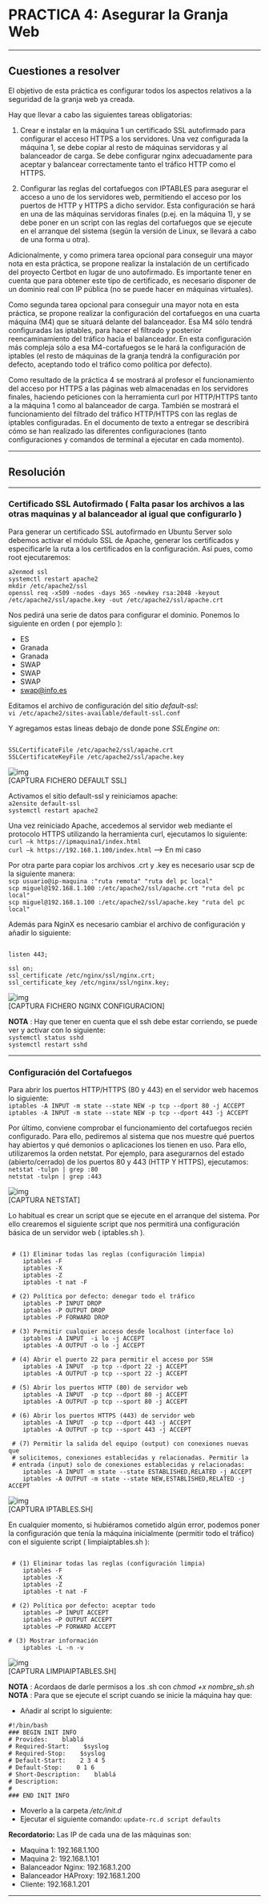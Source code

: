 # **PRACTICA 4:**  Asegurar la Granja Web 

---

## Cuestiones a resolver

El objetivo de esta práctica es configurar todos los aspectos relativos a la seguridad de la granja web ya creada.  
 
Hay que llevar a cabo las siguientes tareas obligatorias: 
 
1. Crear e instalar en la máquina 1 un certificado SSL autofirmado para configurar el acceso HTTPS a los servidores. Una vez configurada la máquina 1, se debe copiar al resto de máquinas servidoras y al balanceador de carga. Se debe configurar nginx adecuadamente para aceptar y balancear correctamente tanto el tráfico HTTP como el HTTPS.  
 
2. Configurar las reglas del cortafuegos con IPTABLES para asegurar el acceso a uno de los servidores web, permitiendo el acceso por los puertos de HTTP y HTTPS a dicho servidor. Esta configuración se hará en una de las máquinas servidoras finales (p.ej. en la máquina 1), y se debe poner en un script con las reglas del cortafuegos que se ejecute en el arranque del sistema (según la versión de Linux, se llevará a cabo de una forma u otra). 
 
Adicionalmente, y como primera tarea opcional para conseguir una mayor nota en esta práctica, se propone realizar la instalación de un certificado del proyecto Certbot en lugar de uno autofirmado. Es importante tener en cuenta que para obtener este tipo de certificado, es necesario disponer de un dominio real con IP pública (no se puede hacer en máquinas virtuales). 
 
Como segunda tarea opcional para conseguir una mayor nota en esta práctica, se propone realizar la configuración del cortafuegos en una cuarta máquina (M4) que se situará delante del balanceador. Esa M4 sólo tendrá configuradas las iptables, para hacer el filtrado y posterior reencaminamiento del tráfico hacia el balanceador. En esta configuración más compleja sólo a esa M4-cortafuegos se le hará la configuración de iptables (el resto de máquinas de la granja tendrá la configuración por defecto, aceptando todo el tráfico como política por defecto). 
 
Como resultado de la práctica 4 se mostrará al profesor el funcionamiento del acceso por HTTPS a las páginas web almacenadas en los servidores finales, haciendo peticiones con la herramienta curl por HTTP/HTTPS tanto a la máquina 1 como al balanceador de carga. También se mostrará el funcionamiento del filtrado del tráfico HTTP/HTTPS con las reglas de iptables configuradas. En el documento de texto a entregar se describirá cómo se han realizado las diferentes configuraciones (tanto configuraciones y comandos de terminal a ejecutar en cada momento). 

---

## Resolución

---

### Certificado SSL Autofirmado ( Falta pasar los archivos a las otras maquinas y al balanceador al igual que configurarlo )

Para generar un certificado SSL autofirmado en Ubuntu Server solo debemos activar el módulo SSL de Apache, generar los certificados y especificarle la ruta a los certificados en la configuración. Así pues, como root ejecutaremos:  
 
`a2enmod ssl `  
`systemctl restart apache2`    
`mkdir /etc/apache2/ssl `  
`openssl req -x509 -nodes -days 365 -newkey rsa:2048 -keyout     /etc/apache2/ssl/apache.key -out /etc/apache2/ssl/apache.crt` 

Nos pedirá una serie de datos para configurar el dominio.  Ponemos lo siguiente en orden ( por ejemplo ):  

*  ES
*  Granada  
*  Granada  
*  SWAP  
*  SWAP  
*  SWAP  
*  swap@info.es


Editamos el archivo de configuración del sitio *default-ssl*:   
`vi /etc/apache2/sites-available/default-ssl.conf`  

 Y agregamos estas lineas debajo de donde pone *SSLEngine on*:  

~~~

SSLCertificateFile /etc/apache2/ssl/apache.crt  
SSLCertificateKeyFile /etc/apache2/ssl/apache.key 

~~~

![img]()  
[CAPTURA FICHERO DEFAULT SSL]

Activamos el sitio default-ssl y reiniciamos apache:  
`a2ensite default-ssl`  
`systemctl restart apache2`    


Una vez reiniciado Apache, accedemos al servidor web mediante el protocolo HTTPS utilizando la herramienta curl, ejecutamos lo siguiente:  
`curl –k https://ipmaquina1/index.html`  
`curl –k https://192.168.1.100/index.html` --> En mi caso  
 
Por otra parte para copiar los archivos .crt y .key es necesario usar scp de la siguiente manera:  
`scp usuario@ip-maquina :"ruta remota" "ruta del pc local"`  
`scp miguel@192.168.1.100 :/etc/apache2/ssl/apache.crt "ruta del pc local"`  
`scp miguel@192.168.1.100 :/etc/apache2/ssl/apache.key "ruta del pc local"`  

Además para NginX es necesario cambiar el archivo de configuración y añadir lo siguiente:  
~~~

listen 443;

ssl on;
ssl_certificate /etc/nginx/ssl/nginx.crt;
ssl_certificate_key /etc/nginx/ssl/nginx.key;

~~~

![img]()  
[CAPTURA FICHERO NGINX CONFIGURACION]

**NOTA** : Hay que tener en cuenta que el ssh debe estar corriendo, se puede ver y activar con lo siguiente:  
`systemctl status sshd`    
`systemctl restart sshd`    


---------------------------------------------------

### Configuración del Cortafuegos

Para abrir los puertos HTTP/HTTPS (80 y 443) en el servidor web hacemos lo siguiente:  
`iptables -A INPUT -m state --state NEW -p tcp --dport 80 -j ACCEPT`  
`iptables -A INPUT -m state --state NEW -p tcp --dport 443 -j ACCEPT` 

Por último, conviene comprobar el funcionamiento del cortafuegos recién configurado. Para ello, pediremos al sistema que nos muestre qué puertos hay abiertos y qué demonios o aplicaciones los tienen en uso. Para ello, utilizaremos la orden netstat. Por ejemplo, para asegurarnos del estado (abierto/cerrado) de los puertos 80 y 443 (HTTP Y HTTPS), ejecutamos:  
`netstat -tulpn | grep :80`  
`netstat -tulpn | grep :443`  

![img]()  
[CAPTURA NETSTAT]

Lo habitual es crear un script que se ejecute en el arranque del sistema. Por ello crearemos el siguiente script que nos permitirá una configuración básica de un servidor web ( iptables.sh ).

~~~

 # (1) Eliminar todas las reglas (configuración limpia) 
    iptables -F 
    iptables -X 
    iptables -Z
    iptables -t nat -F 

 # (2) Política por defecto: denegar todo el tráfico 
    iptables -P INPUT DROP 
    iptables -P OUTPUT DROP
    iptables -P FORWARD DROP 

 # (3) Permitir cualquier acceso desde localhost (interface lo) 
    iptables -A INPUT  -i lo -j ACCEPT 
    iptables -A OUTPUT -o lo -j ACCEPT 

 # (4) Abrir el puerto 22 para permitir el acceso por SSH 
    iptables -A INPUT  -p tcp --dport 22 -j ACCEPT 
    iptables -A OUTPUT -p tcp --sport 22 -j ACCEPT 

 # (5) Abrir los puertos HTTP (80) de servidor web 
    iptables -A INPUT  -p tcp --dport 80 -j ACCEPT 
    iptables -A OUTPUT -p tcp --sport 80 -j ACCEPT 

 # (6) Abrir los puertos HTTPS (443) de servidor web 
    iptables -A INPUT  -p tcp --dport 443 -j ACCEPT 
    iptables -A OUTPUT -p tcp --sport 443 -j ACCEPT 

 # (7) Permitir la salida del equipo (output) con conexiones nuevas que   
 # solicitemos, conexiones establecidas y relacionadas. Permitir la   
 # entrada (input) solo de conexiones establecidas y relacionadas:    
    iptables -A INPUT -m state --state ESTABLISHED,RELATED -j ACCEPT   
    iptables -A OUTPUT -m state --state NEW,ESTABLISHED,RELATED -j ACCEPT 

~~~

![img]()  
[CAPTURA IPTABLES.SH]

En cualquier momento, si hubiéramos cometido algún error, podemos poner la configuración que tenía la máquina inicialmente (permitir todo el tráfico) con el siguiente script ( limpiaiptables.sh ): 

~~~

 # (1) Eliminar todas las reglas (configuración limpia) 
    iptables -F 
    iptables -X 
    iptables -Z
    iptables -t nat -F 

 # (2) Política por defecto: aceptar todo 
    iptables −P INPUT ACCEPT 
    iptables −P OUTPUT ACCEPT 
    iptables −P FORWARD ACCEPT 

# (3) Mostrar información
    iptables -L -n -v

~~~


![img]()  
[CAPTURA LIMPIAIPTABLES.SH]

**NOTA** : Acordaos de darle permisos a los .sh con *chmod +x nombre_sh.sh*  
**NOTA** : Para que se ejecute el script cuando se inicie la máquina hay que:  

* Añadir al script lo siguiente:  
~~~
#!/bin/bash  
### BEGIN INIT INFO  
# Provides:    blablá  
# Required-Start:    $syslog  
# Required-Stop:    $syslog  
# Default-Start:    2 3 4 5  
# Default-Stop:    0 1 6  
# Short-Description:    blablá  
# Description:  
#    
### END INIT INFO  
~~~
* Moverlo a la carpeta */etc/init.d*  
* Ejecutar el siguiente comando: `update-rc.d script defaults`  

**Recordatorio:** Las IP de cada una de las máquinas son:  

*  Maquina 1: 192.168.1.100
*  Maquina 2: 192.168.1.101
*  Balanceador Nginx: 192.168.1.200
*  Balanceador HAProxy: 192.168.1.200
*  Cliente: 192.168.1.201

---



